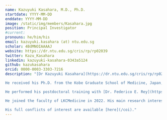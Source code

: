 ```yaml
---
name: Kazuyuki Kasahara, M.D., Ph.D.
startdate: YYYY-MM-DD
enddate: YYYY-MM-DD
image: /static/img/members/Kasahara.jpg
position: Principal Investigator
#current:
pronouns: he/him/his
email: kazuyuki.kasahara (at) ntu.edu.sg
scholar: 4BdMNOIAAAAJ
website: https://dr.ntu.edu.sg/cris/rp/rp02039
twitter: Kazu_Kasahara
linkedin: kazuyuki-kasahara-0343a5124
github: kazukasahara
orcid: 0000-0003-3303-7216
description: "[Dr Kazuyuki Kasahara](https://dr.ntu.edu.sg/cris/rp/rp02039) is an Assistant Professor at the Lee Kong Chian School of Medicine, Nanyang Technological University, Singapore. He obtained his M.D. from Kobe University, Japan, in 2006 and completed his medical training in cardiology at the Seirei Mikatahara General Hospital, Japan. 

He received his Ph.D. from the Kobe Graduate School of Medicine, Japan, in 2014 under the mentorship of [Drs. Ken-ichi Hirata and Tomoya Yamashita](https://www.med.kobe-u.ac.jp/im1/index.html), where he studied T-cell immune responses in the cardiovascular diseases. 

He performed his postdoctoral training with [Dr. Federico E. Rey](https://bact.wisc.edu/people_profile.php?t=rf&p=ferey) at the University of Wisconsin-Madison, USA, where he explored diet-microbiome interactions in the cardiometabolic diseases.

He joined the faculty of LKCMedicine in 2022. His main research interest is on gut microbiome, investigating the diet-microbe-host interactions in cardiometabolic and vascular diseases for discovery of novel biomarkers and therapeutics.

His full conflicts of interest are available [here](/coi)."
---
```

